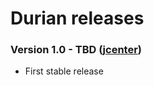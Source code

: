 # Durian releases

### Version 1.0 - TBD ([jcenter](https://bintray.com/diffplug/opensource/durian-rx/1.0/view))

* First stable release
